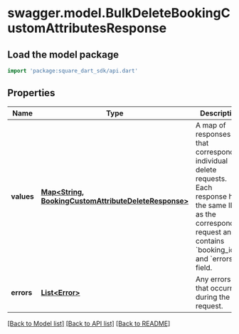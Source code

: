 # swagger.model.BulkDeleteBookingCustomAttributesResponse

## Load the model package
```dart
import 'package:square_dart_sdk/api.dart'
```

## Properties
Name | Type | Description | Notes
------------ | ------------- | ------------- | -------------
**values** | [**Map&lt;String, BookingCustomAttributeDeleteResponse&gt;**](BookingCustomAttributeDeleteResponse.md) | A map of responses that correspond to individual delete requests. Each response has the same ID as the corresponding request and contains &#x60;booking_id&#x60; and  &#x60;errors&#x60; field. | [optional] [default to {}]
**errors** | [**List&lt;Error&gt;**](Error.md) | Any errors that occurred during the request. | [optional] [default to []]

[[Back to Model list]](../README.md#documentation-for-models) [[Back to API list]](../README.md#documentation-for-api-endpoints) [[Back to README]](../README.md)

